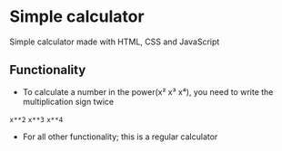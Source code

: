 # Simple calculator
Simple calculator made with HTML, CSS and JavaScript

## Functionality
* To calculate a number in the power(x² x³ x⁴), you need to write the multiplication sign twice

`x**2` `x**3` `x**4`

* For all other functionality; this is a regular calculator